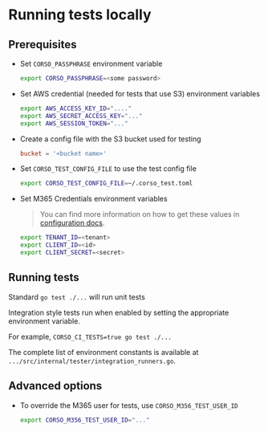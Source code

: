 # Running tests locally

## Prerequisites

- Set `CORSO_PASSPHRASE` environment variable

    ```bash
    export CORSO_PASSPHRASE=<some password>
    ```

- Set AWS credential (needed for tests that use S3) environment variables

    ```bash
    export AWS_ACCESS_KEY_ID="...."
    export AWS_SECRET_ACCESS_KEY="..."
    export AWS_SESSION_TOKEN="..."
    ```

- Create a config file with the S3 bucket used for testing

    ```toml
    bucket = '<bucket name>'
    ```

- Set `CORSO_TEST_CONFIG_FILE` to use the test config file

    ```bash
    export CORSO_TEST_CONFIG_FILE=~/.corso_test.toml
    ```

- Set M365 Credentials environment variables

    > You can find more information on how to get these values in [configuration docs](/configuration/m365_access).

    ```bash
    export TENANT_ID=<tenant>
    export CLIENT_ID=<id>
    export CLIENT_SECRET=<secret>
    ```

## Running tests

Standard `go test ./...` will run unit tests

Integration style tests run when enabled by setting the appropriate environment variable.

For example, `CORSO_CI_TESTS=true go test ./...`

The complete list of environment constants is available at
`.../src/internal/tester/integration_runners.go`.

## Advanced options

- To override the M365 user for tests, use `CORSO_M356_TEST_USER_ID`

    ```bash
    export CORSO_M356_TEST_USER_ID="..."
    ```

